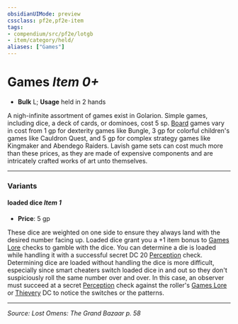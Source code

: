 ```yaml
---
obsidianUIMode: preview
cssclass: pf2e,pf2e-item
tags:
- compendium/src/pf2e/lotgb
- item/category/held/
aliases: ["Games"]
---
```

# Games *Item 0+*  

- **Bulk** L; **Usage** held in 2 hands

A nigh-infinite assortment of games exist in Golarion. Simple games, including dice, a deck of cards, or dominoes, cost 5 sp. [Board](board-gmg.md) games vary in cost from 1 gp for dexterity games like Bungle, 3 gp for colorful children's games like Cauldron Quest, and 5 gp for complex strategy games like Kingmaker and Abendego Raiders. Lavish game sets can cost much more than these prices, as they are made of expensive components and are intricately crafted works of art unto themselves.

---

### Variants

#### loaded dice *Item 1*

- **Price**: 5 gp

These dice are weighted on one side to ensure they always land with the desired number facing up. Loaded dice grant you a +1 item bonus to [Games Lore](skills.md#Lore) checks to gamble with the dice. You can determine a die is loaded while handling it with a successful secret DC 20 [Perception](skills.md#Perception) check. Determining dice are loaded without handling the dice is more difficult, especially since smart cheaters switch loaded dice in and out so they don't suspiciously roll the same number over and over. In this case, an observer must succeed at a secret [Perception](skills.md#Perception) check against the roller's [Games Lore](skills.md#Lore) or [Thievery](skills.md#Thievery) DC to notice the switches or the patterns.

---
*Source: Lost Omens: The Grand Bazaar p. 58*